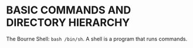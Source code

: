 # BASIC COMMANDS AND DIRECTORY HIERARCHY

The Bourne Shell: ```bash /bin/sh```. A shell is a program that runs commands.